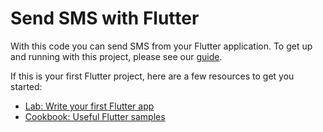 # Send SMS with Flutter

With this code you can send SMS from your Flutter application. To get up and running with this project, please see our [guide](https://46elks.com/tutorials/send-sms-flutter).

If this is your first Flutter project, here are a few resources to get you started:

- [Lab: Write your first Flutter app](https://flutter.dev/docs/get-started/codelab)
- [Cookbook: Useful Flutter samples](https://flutter.dev/docs/cookbook)
